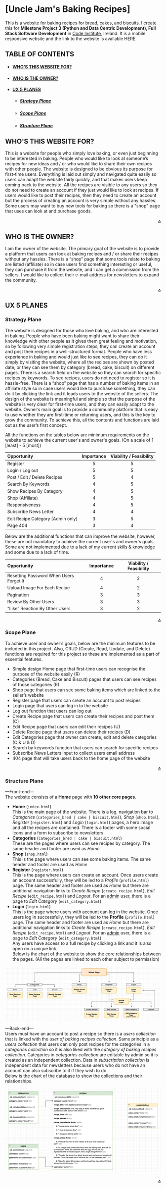# [Uncle Jam's Baking Recipes] <!--- Link of the website goes here --->
This is a website for baking recipes for bread, cakes, and biscuits. I create this for **Milestone Project 3 (Python and Data Centric Development), Full Stack Software Development** in [Code Institute](https://codeinstitute.net/), Ireland.
It is a mobile responsive website and the link to the website is available HERE. <!--- Link of the website goes here --->

<!--- Mockup goes here --->

## TABLE OF CONTENTS <a name="table-of-contents"></a>
* #### [WHO'S THIS WEBSITE FOR?](#whos-this-website-for-heading)
* #### [WHO IS THE OWNER?](#who-is-the-owner-heading)
* #### [UX 5 PLANES](#ux5-planes-heading)
    * ##### [Strategy Plane](#strategy-plane-heading)
    * ##### [Scope Plane](#scope-plane-heading)
    * ##### [Structure Plane](#structure-plane-heading)

## WHO'S THIS WEBSITE FOR? <a name="whos-this-website-for-heading"></a>
This is a website for people who simply love baking, or even just beginning to be interested in baking. People who would like to look at someone’s recipes for new ideas and / or who would like to share their own recipes with other people. 
The website is designed to be obvious its purpose for first-time users. Everything is laid out simply and navigated quite easily so users can adapt the website fairly quickly, and that makes users keep coming back to the website. All the recipes are visible to any users so they do not need to create an account if they just would like to look at recipes. If users would like to post their recipes, then they need to create an account but the process of creating an account is very simple without any hassles. Some users may want to buy new tools for baking so there is a "shop" page that uses can look at and purchase goods.

<div align="right"><a href="#table-of-contents">🔝</a></div>

## WHO IS THE OWNER? <a name="who-is-the-owner-heading"></a>
I am the owner of the website. The primary goal of the website is to provide a platform that users can look at baking recipes and / or share their recipes without any hassles. 
There is a “shop” page that some tools relate to baking are listed &#40;affiliate&#41; so in case users find something interesting or useful, they can purchase it from the website, and I can get a commission from the sellers. I would like to collect their e-mail address for newsletters to expand the community.

<div align="right"><a href="#table-of-contents">🔝</a></div>

## UX 5 PLANES <a name="ux5-planes-heading"></a>

### Strategy Plane <a name="strategy-plane-heading"></a>

The website is designed for those who love baking, and who are interested in baking. People who have been baking might want to share their knowledge with other people as it gives them great feeling and motivation, so by following very simple registration steps, they can create an account and post their recipes in a well-structured format. People who have less experience in baking and would just like to see recipes, they can do it simply by visiting the website, where all the recipes are shown by posted date, or they can see them by category &#40;bread, cake, biscuit&#41; on different pages. There is a search field on the website so they can search for specific recipes by keywords. To see recipes, users do not need to register so it is hassle-free. There is a “shop” page that has a number of baking items in an affiliate style so in case users would like to purchase something, they can do it by clicking the link and it leads users to the website of the sellers. The design of the website is meaningful and simple so that the purpose of the website is very clear for first-time users, and they can easily adapt to the website. Owner’s main goal is to provide a community platform that is easy to use whether they are first-time or returning users, and this is the key to grow the community. To achieve this, all the contents and functions are laid out as the user’s first concept.

All the functions on the tables below are minimum requirements on the website to achieve the current user's and owner's goals. &#40;On a scale of 1 &#91;least&#93; - 5 &#91;most&#93;&#41;

| Opportunity                               | Importance | Viability / Feasibility |
| :---------------------------------------- | :--------: | :---------------------: |
| Register                                  |     5      |            5            |
| Login / Log out                           |     5      |            5            |
| Post / Edit / Delete Recipes              |     5      |            4            |
| Search By Keywords                        |     4      |            5            |
| Show Recipes By Category                  |     4      |            5            |
| Shop &#40;Affiliate&#41;                  |     4      |            5            |
| Responsiveness                            |     4      |            5            |
| Subscribe News Letter                     |     4      |            4            |
| Edit Recipe Category &#40;Admin only&#41; |     3      |            5            |
| Page 404                                  |     3      |            4            |

Below are the additional functions that can improve the website, however, these are not mandatory to achieve the current user's and owner's goals. Some are not implemented due to a lack of my current skills & knowledge and some due to a lack of time.

| Opportunity                             | Importance | Viability / Feasibility |
| :-------------------------------------- | :--------: | :---------------------: |
| Resetting Password When Users Forget It |     4      |            2            |
| Upload Image For Each Recipe            |     4      |            2            |
| Pagination                              |     3      |            3            |
| Review By Other Users                   |     3      |            3            |
| “Like” Reaction By Other Users          |     3      |            2            |

<div align="right"><a href="#table-of-contents">🔝</a></div>

### Scope Plane <a name="scope-plane-heading"></a>
To achieve user and owner’s goals, below are the minimum features to be included in this project. Also, CRUD &#40;Create, Read, Update, and Delete&#41; functions are required for this project so these are implemented as a part of essential features. 
*	Simple design Home page that first-time users can recognise the purpose of the website easily &#40;R&#41;
*	Categories &#40;Bread, Cake and Biscuit&#41; pages that users can see recipes of those categories &#40;R&#41; 
*	Shop page that users can see some baking items which are linked to the seller’s website
*	Register page that users can create an account to post recipes
*	Login page that users can log in to the website 
*	Log out function that users can log out
*	Create Recipe page that users can create their recipes and post them &#40;C&#41;
*	Edit Recipe page that users can edit their recipes &#40;U&#41;
*	Delete Recipe page that users can delete their recipes &#40;D&#41;
*	Edit Categories page that owner can create, edit and delete categories &#40;C & U & D&#41;
*	Search by keywords function that users can search for specific recipes
*	Subscribe News Letters input to collect users email address
*	404 page that will take users back to the home page of the website  

<div align="right"><a href="#table-of-contents">🔝</a></div>

### Structure Plane <a name="scope-plane-heading"></a>

—Front-end—<br>
The website consists of a **Home** page with **10 other core pages**.
*   **Home** &#40;`index.html`&#41;<br>This is the main page of the website. There is a log, navigation bar to *Categories* &#40;`categories_bred | cake | biscuit.html`&#41;, *Shop* &#40;`shop.html`&#41;, *Register* &#40;`register.html`&#41; and *Login* &#40;`login.html`&#41; pages, a hero image and all the recipes are contained. There is a footer with some social icons and a form to subscribe to newsletters
*   **Categories** &#40;`categories_bred | cake | biscuit.html`&#41;<br>These are the pages where users can see recipes by category. The same header and footer are used as *Home*
*   **Shop** &#40;`shop.html`&#41;<br>This is the page where users can see some baking items. The same header and footer are used as *Home*
*   **Register** &#40;`register.html`&#41;<br>This is the page where users can create an account. Once users create an account successfully, they will be led to a *Profile* &#40;`profile.html`&#41; page. The same header and footer are used as *Home* but there are additional navigation links to *Create Recipe* &#40;`create_recipe.html`&#41;, *Edit Recipe* &#40;`edit_recipe.html`&#41; and *Logout*. For an <ins>admin</ins> user, there is a page to *Edit Category* &#40;`edit_category.html`&#41;
*   **Login** &#40;`login.html`&#41;<br>This is the page where users with account can log in the website. Once users log in successfully, they will be led to the **Profile** &#40;`profile.html`&#41; page. The same header and footer are used as *Home* but there are additional navigation links to *Create Recipe* &#40;`create_recipe.html`&#41;, *Edit Recipe* &#40;`edit_recipe.html`&#41; and *Logout*. For an <ins>admin</ins> user, there is a page to *Edit Category* &#40;`edit_category.html`&#41;<br>
Any users have access to a full recipe by clicking a link and it is also open on a unique link.<br>
Below is the chart of the website to show the core relationships between the pages. &#40;All the pages are linked to each other subject to permission&#41;<br>

![image](https://github.com/Toto-Kotaro-Tanaka/ms3-uncle-jams-baking-recipes/blob/main/assets/readme/ux/front-end-chart.png)<br>

—Back-end—<br>
Users must have an account to post a recipe so there is a *users collection* that is linked with the *user of baking recipes collection*. Same principle as a *users collection* that users can only post recipes for the categories in a *categories collection* so it is also liked with the *category of baking recipes collection*. Categories in *categories collection* are editable by admin so it is created as an independent collection. Data in *subscription collection* is independent data for newsletters because users who do not have an account can also subscribe to it if they wish to do.<br>
Below is the chart of the database to show the collections and their relationships.<br>

![image](https://github.com/Toto-Kotaro-Tanaka/ms3-uncle-jams-baking-recipes/blob/main/assets/readme/ux/back-end-chart.png)<br>

<div align="right"><a href="#table-of-contents">🔝</a></div>
